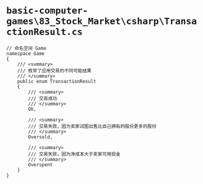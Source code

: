 # `basic-computer-games\83_Stock_Market\csharp\TransactionResult.cs`

```
// 命名空间 Game
namespace Game
{
    /// <summary>
    /// 枚举了应用交易的不同可能结果
    /// </summary>
    public enum TransactionResult
    {
        /// <summary>
        /// 交易成功
        /// </summary>
        Ok,

        /// <summary>
        /// 交易失败，因为卖家试图出售比自己拥有的股份更多的股份
        /// </summary>
        Oversold,

        /// <summary>
        /// 交易失败，因为净成本大于卖家可用现金
        /// </summary>
        Overspent
    }
}
```